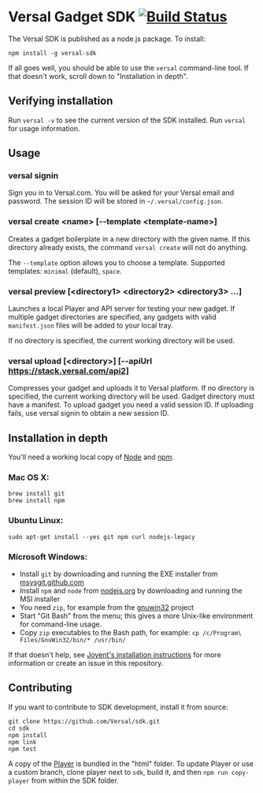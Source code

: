 # Versal Gadget SDK [![Build Status](https://travis-ci.org/Versal/sdk.svg?branch=master)](https://travis-ci.org/Versal/sdk)

The Versal SDK is published as a node.js package. To install:

    npm install -g versal-sdk

If all goes well, you should be able to use the `versal` command-line
tool. If that doesn't work, scroll down to "Installation in depth".

## Verifying installation

Run `versal -v` to see the current version of the SDK installed. Run `versal` for usage information.

## Usage

### versal signin

Sign you in to Versal.com. You will be asked for your Versal email and password.
The session ID will be stored in `~/.versal/config.json`.

### versal create \<name\> [--template \<template-name\>]

Creates a gadget boilerplate in a new directory with the given name. If this directory already exists, the command `versal create` will not do anything.

The `--template` option allows you to choose a template. Supported templates: `minimal` (default), `space`.

### versal preview [\<directory1\> \<directory2\> \<directory3\> ...]

Launches a local Player and API server for testing your new gadget. If multiple
gadget directories are specified, any gadgets with valid `manifest.json` files
will be added to your local tray.

If no directory is specified, the current working directory will be used.

### versal upload [\<directory\>] [--apiUrl https://stack.versal.com/api2]

Compresses your gadget and uploads it to Versal platform. If no directory is specified, the current working directory will be used. Gadget directory must have a manifest. To upload gadget you need a valid session ID. If uploading fails, use versal signin to obtain a new session ID.

## Installation in depth

You'll need a working local copy of [Node](http://nodejs.org/) and
[npm](https://www.npmjs.org/).

### Mac OS X:

    brew install git
    brew install npm

### Ubuntu Linux:

    sudo apt-get install --yes git npm curl nodejs-legacy

### Microsoft Windows:

* Install `git` by downloading and running the EXE installer from [msysgit.github.com](http://msysgit.github.com)
* Install `npm` and `node` from [nodejs.org](http://nodejs.org/download/) by downloading and running the MSI installer
* You need `zip`, for example from the [gnuwin32](http://downloads.sourceforge.net/gnuwin32/zip-3.0-setup.exe) project
* Start "Git Bash" from the menu; this gives a more Unix-like environment for command-line usage.
* Copy `zip` executables to the Bash path, for example: `cp /c/Program\ Files/GnuWin32/bin/* /usr/bin/`

If that doesn't help, see [Joyent's installation
instructions](http://www.joyent.com/blog/installing-node-and-npm/) for more
information or create an issue in this repository.

## Contributing

If you want to contribute to SDK development, install it from source:

    git clone https://github.com/Versal/sdk.git
    cd sdk
    npm install
    npm link
    npm test

A copy of the [Player](/Versal/player) is bundled in the "html" folder. To
update Player or use a custom branch, clone player next to `sdk`, build it,
and then `npm run copy-player` from within the SDK folder.
